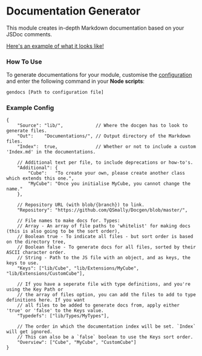 
# Documentation Generator

This module creates in-depth Markdown documentation based on your JSDoc comments.

[Here's an example of what it looks like!](https://github.com/QSmally/Docgen/blob/master/Test/Documentations/Cube.md)

### How To Use

To generate documentations for your module, customise the [configuration](#example-config) and enter the following command in your **Node scripts**:
```bash
gendocs [Path to configuration file]
```

### Example Config
```jsonc
{
    "Source": "lib/",            // Where the docgen has to look to generate files.
    "Out":    "Documentations/", // Output directory of the Markdown files.
    "Index":  true,              // Whether or not to include a custom 'Index.md' in the documentations.

    // Additional text per file, to include deprecations or how-to's.
    "Additional": {
        "Cube":   "To create your own, please create another class which extends this one.",
        "MyCube": "Once you initialise MyCube, you cannot change the name."
    },

    // Repository URL (with blob/{branch}) to link.
    "Repository": "https://github.com/QSmally/Docgen/blob/master/",

    // File names to make docs for. Types:
    // Array - An array of file paths to 'whitelist' for making docs (this is also going to be the sort order),
    // Boolean true - To indicate all files - but sort order is based on the directory tree,
    // Boolean false - To generate docs for all files, sorted by their ASCII character order.
    // String - Path to the JS file with an object, and as keys, the keys to use.
    "Keys": ["lib/Cube", "lib/Extensions/MyCube", "lib/Extensions/CustomCube"],

    // If you have a seperate file with type definitions, and you're using the Key Path or
    // the array of files option, you can add the files to add to type definitions here. If you want
    // all files to be added to generate docs from, apply either 'true' or 'false' to the Keys value.
    "Typedefs": ["lib/Types/MyTypes"],

    // The order in which the documentation index will be set. `Index` will get ignored.
    // This can also be a `false` boolean to use the Keys sort order.
    "Overview": ["Cube", "MyCube", "CustomCube"]
}
```
